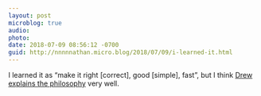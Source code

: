 ```yaml
---
layout: post
microblog: true
audio: 
photo: 
date: 2018-07-09 08:56:12 -0700
guid: http://nnnnnathan.micro.blog/2018/07/09/i-learned-it.html
---
```

I learned it as “make it right [correct], good [simple], fast”, but I think [Drew explains the philosophy](https://drewdevault.com/2018/07/09/Simple-correct-fast.html) very well.
